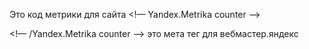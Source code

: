 Это код метрики для сайта
<!— Yandex.Metrika counter —>
<script type="text/javascript" >
(function (d, w, c) {
(w[c] = w[c] || []).push(function() {
try {
w.yaCounter47112240 = new Ya.Metrika({
id:47112240,
clickmap:true,
trackLinks:true,
accurateTrackBounce:true,
webvisor:true,
trackHash:true
});
} catch(e) { }
});

var n = d.getElementsByTagName("script")[0],
s = d.createElement("script"),
f = function () { n.parentNode.insertBefore(s, n); };
s.type = "text/javascript";
s.async = true;
s.src = "https://mc.yandex.ru/metrika/watch.js";

if (w.opera == "[object Opera]") {
d.addEventListener("DOMContentLoaded", f, false);
} else { f(); }
})(document, window, "yandex_metrika_callbacks");
</script>
<noscript><div><img src="https://mc.yandex.ru/watch/47112240" style="position:absolute; left:-9999px;" alt="" /></div></noscript>
<!— /Yandex.Metrika counter —>
это мета тег для вебмастер.яндекс
<meta name="yandex-verification" content="d387f32c662be660" />
